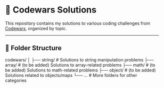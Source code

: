 # 🥋 Codewars Solutions

This repository contains my solutions to various coding challenges from [Codewars](https://www.codewars.com/), organized by topic.

---

## 📁 Folder Structure

codewars/
│
├── string/ # Solutions to string manipulation problems
├── array/ # (to be added) Solutions to array-related problems
├── math/ # (to be added) Solutions to math-related problems
├── object/ # (to be added) Solutions related to objects/maps
└── ... # More folders for other categories


